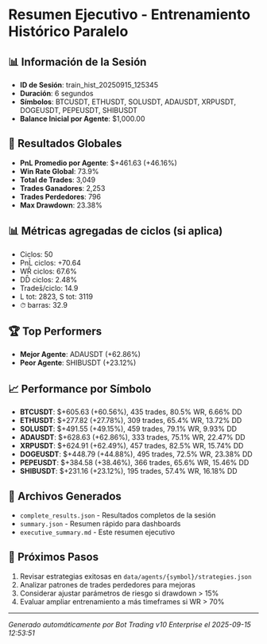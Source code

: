 # Resumen Ejecutivo - Entrenamiento Histórico Paralelo

## 📊 Información de la Sesión
- **ID de Sesión**: train_hist_20250915_125345
- **Duración**: 6 segundos
- **Símbolos**: BTCUSDT, ETHUSDT, SOLUSDT, ADAUSDT, XRPUSDT, DOGEUSDT, PEPEUSDT, SHIBUSDT
- **Balance Inicial por Agente**: $1,000.00

## 🎯 Resultados Globales
- **PnL Promedio por Agente**: $+461.63 (+46.16%)
- **Win Rate Global**: 73.9%
- **Total de Trades**: 3,049
- **Trades Ganadores**: 2,253
- **Trades Perdedores**: 796
- **Max Drawdown**: 23.38%

## 📊 Métricas agregadas de ciclos (si aplica)
- Ciclos: 50
- PnL̄ ciclos: +70.64
- WR̄ ciclos: 67.6%
- DD̄ ciclos: 2.48%
- Trades̄/ciclo: 14.9
- L tot: 2823, S tot: 3119
- ⏱̄ barras: 32.9


## 🏆 Top Performers
- **Mejor Agente**: ADAUSDT (+62.86%)
- **Peor Agente**: SHIBUSDT (+23.12%)

## 📈 Performance por Símbolo
- **BTCUSDT**: $+605.63 (+60.56%), 435 trades, 80.5% WR, 6.66% DD
- **ETHUSDT**: $+277.82 (+27.78%), 309 trades, 65.4% WR, 13.72% DD
- **SOLUSDT**: $+491.55 (+49.15%), 459 trades, 79.1% WR, 9.93% DD
- **ADAUSDT**: $+628.63 (+62.86%), 333 trades, 75.1% WR, 22.47% DD
- **XRPUSDT**: $+624.91 (+62.49%), 457 trades, 82.5% WR, 15.74% DD
- **DOGEUSDT**: $+448.79 (+44.88%), 495 trades, 72.5% WR, 23.38% DD
- **PEPEUSDT**: $+384.58 (+38.46%), 366 trades, 65.6% WR, 15.46% DD
- **SHIBUSDT**: $+231.16 (+23.12%), 195 trades, 57.4% WR, 16.18% DD

## 📁 Archivos Generados
- `complete_results.json` - Resultados completos de la sesión
- `summary.json` - Resumen rápido para dashboards
- `executive_summary.md` - Este resumen ejecutivo

## 🎯 Próximos Pasos
1. Revisar estrategias exitosas en `data/agents/{symbol}/strategies.json`
2. Analizar patrones de trades perdedores para mejoras
3. Considerar ajustar parámetros de riesgo si drawdown > 15%
4. Evaluar ampliar entrenamiento a más timeframes si WR > 70%

---
*Generado automáticamente por Bot Trading v10 Enterprise el 2025-09-15 12:53:51*
